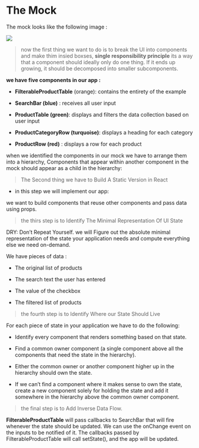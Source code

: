 # The Mock

The mock looks like the following image :


![](https://reactjs.org/static/1071fbcc9eed01fddc115b41e193ec11/d4770/thinking-in-react-mock.png)

> now the first thing we want to do is to break the UI into components and make thim insied boxses,  **single responsibility principle** its a way that a component should ideally only do one thing. 
If it ends up growing, it should be decomposed into smaller subcomponents.

**we have five components in our app :**

* **FilterableProductTable** (orange): contains the entirety of the example

* **SearchBar (blue)** : receives all user input

* **ProductTable (green)**: displays and filters the data collection based on user input

* **ProductCategoryRow (turquoise)**: displays a heading for each category

* **ProductRow (red)** : displays a row for each product

when we identified the components in our mock we have to arrange them into a hierarchy, Components that appear within another component in the mock should appear as a child in the hierarchy:


> The Second thing we have to Build A Static Version in React

* in this step we will implement our app: 

we want to build components that reuse other components and pass data using props.

> the thirs step is to Identify The Minimal Representation Of UI State

 DRY: Don’t Repeat Yourself. we will Figure out the absolute minimal representation of the state your application needs and compute everything else we need on-demand.

  We have pieces of data :

  * The original list of products

* The search text the user has entered
* The value of the checkbox
* The filtered list of products

> the fourth step is to Identify Where our State Should Live

For each piece of state in your application we have to do the following:

* Identify every component that renders something based on that state.

* Find a common owner component (a single component above all the components that need the state in the hierarchy).

* Either the common owner or another component higher up in the hierarchy should own the state.

* If we can’t find a component where it makes sense to own the state, create a new component solely for holding the state and add it somewhere in the hierarchy above the common owner component.

> the final step is to Add Inverse Data Flow.

 **FilterableProductTable** will pass callbacks to SearchBar that will fire whenever the state should be updated. We can use the onChange event on the inputs to be notified of it. The callbacks passed by FilterableProductTable will call setState(), and the app will be updated.